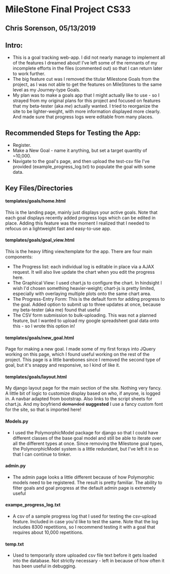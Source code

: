 # MileStone Final Project CS33
## Chris Sorenson, 05/13/2019

## Intro:
* This is a goal tracking web-app.  I did not nearly manage to implement all of the features I dreamed about!  I've left some of the remnants of my incomplete efforts in the files (commented out) so that I can return later to work further.
* The big feature cut was I removed the titular Milestone Goals from the project, as I was not able to get the features on MileStones to the same level as my Journey-type Goals.  
* My plan was to make a goals app that I might actually like to use - so I strayed from my original plans for this project and focused on features that my beta-tester (aka *me*) actually wanted.  I tried to reorganize the site to be lighter-weight, with more information displayed more clearly.  And made sure that progress logs were editable from many places.


## Recommended Steps for Testing the App:
* Register.
* Make a New Goal - name it anything, but set a target quantity of ~10,000.
* Navigate to the goal's page, and then upload the test-csv file I've provided (example_progress_log.txt) to populate the goal with some data.

## Key Files/Directories

#### templates/goals/home.html
This is the landing page, mainly just displays your active goals.  Note that each goal displays recently added progress logs which can be edited in place.  Adding this feature was the moment I realized that I needed to refocus on a lightweight fast and easy-to-use app.

#### templates/goals/goal_view.html
 This is the heavy lifting view/template for the app.  There are four main components:
 * The Progress list: each individual log is editable in place via a AJAX request.  It will also live update the chart when you edit the progress here.
 * The Graphical View:  I used chart.js to configure the chart. In  hindsight I wish I'd chosen something heavier-weight; chart-js is pretty limited, especially with overlaying multiple plots onto the same chart area.  
 * The Progress-Entry Form:  This is the default form for adding progress to the goal.  Added option to submit up to three updates at once, because my beta-tester (aka me) found that useful
 * The CSV form submission to bulk-uploading.  This was not a planned feature, but I wanted to upload my google spreadsheet goal data onto this - so I wrote this option in!

#### templates/goals/new_goal.html
Page for making a new goal.  I made some of my first forays into JQuery working on this page, which I found useful working on the rest of the project.  This page is a little barebones since I removed the second type of goal, but it's snappy and responsive, so I kind of like it.  

#### templates/goals/layout.html

My django layout page for the main section of the site.  Nothing very fancy.  A little bit of logic to customize display based on who, if anyone, is logged in.  A navbar adapted from bootstrap.  Also links to the script sheets for chart.js.  And my boyfriend ~~demanded~~ **suggested** I use a fancy custom font for the site, so that is imported here!

#### Models.py

* I used the PolymorphicModel package for django so that I could have different classes of the base goal model and still be able to iterate over all the different types at once.  Since removing the Milestone goal types, the PolymorphicModel system is a little redundant, but I've left it in so that I can continue to tinker.

#### admin.py

* The admin page looks a little different because of how Polymorphic models need to be registered. The result is pretty familiar.  The ability to filter goals and goal progress at the default admin page is extremely useful

#### exampe_progress_log.txt

* A csv of a sample progress log that I used for testing the csv-upload feature.  Included in case you'd like to test the same.  Note that the log includes 8300 repetitions, so I recommend testing it with a goal that requires about 10,000 repetitions.  


#### temp.txt

* Used to temporarily store uploaded csv file text before it gets loaded into the database. Not strictly necessary - left in because of how often it has been useful in debugging.
